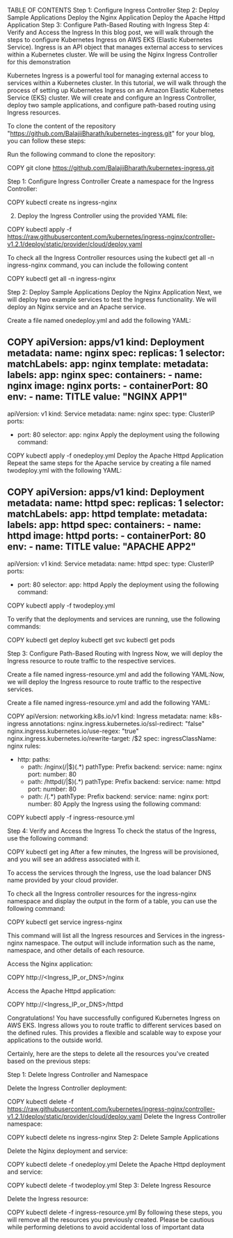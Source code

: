TABLE OF CONTENTS
Step 1: Configure Ingress Controller
Step 2: Deploy Sample Applications
Deploy the Nginx Application
Deploy the Apache Httpd Application
Step 3: Configure Path-Based Routing with Ingress
Step 4: Verify and Access the Ingress
In this blog post, we will walk through the steps to configure Kubernetes Ingress on AWS EKS (Elastic Kubernetes Service). Ingress is an API object that manages external access to services within a Kubernetes cluster. We will be using the Nginx Ingress Controller for this demonstration

Kubernetes Ingress is a powerful tool for managing external access to services within a Kubernetes cluster. In this tutorial, we will walk through the process of setting up Kubernetes Ingress on an Amazon Elastic Kubernetes Service (EKS) cluster. We will create and configure an Ingress Controller, deploy two sample applications, and configure path-based routing using Ingress resources.



To clone the content of the repository "https://github.com/BalajiiBharath/kubernetes-ingress.git" for your blog, you can follow these steps:

Run the following command to clone the repository:

COPY
git clone https://github.com/BalajiiBharath/kubernetes-ingress.git


Step 1: Configure Ingress Controller
Create a namespace for the Ingress Controller:

COPY
kubectl create ns ingress-nginx


2. Deploy the Ingress Controller using the provided YAML file:


COPY
kubectl apply -f https://raw.githubusercontent.com/kubernetes/ingress-nginx/controller-v1.2.1/deploy/static/provider/cloud/deploy.yaml


To check all the Ingress Controller resources using the kubectl get all -n ingress-nginx command, you can include the following content


COPY
kubectl get all -n ingress-nginx


Step 2: Deploy Sample Applications
Deploy the Nginx Application
Next, we will deploy two example services to test the Ingress functionality. We will deploy an Nginx service and an Apache service.

Create a file named onedeploy.yml and add the following YAML:


COPY
 apiVersion: apps/v1
 kind: Deployment
 metadata:
   name: nginx
 spec:
   replicas: 1
   selector:
     matchLabels:
       app: nginx
   template:
     metadata:
       labels:
         app: nginx
     spec:
       containers:
       - name: nginx
         image: nginx
         ports:
         - containerPort: 80
         env:
         - name: TITLE
           value: "NGINX APP1"
 ---
 apiVersion: v1
 kind: Service
 metadata:
   name: nginx
 spec:
   type: ClusterIP
   ports:
   - port: 80
   selector:
     app: nginx
Apply the deployment using the following command:


COPY
kubectl apply -f onedeploy.yml
Deploy the Apache Httpd Application
Repeat the same steps for the Apache service by creating a file named twodeploy.yml with the following YAML:


COPY
apiVersion: apps/v1
kind: Deployment
metadata:
  name: httpd
spec:
  replicas: 1
  selector:
    matchLabels:
      app: httpd
  template:
    metadata:
      labels:
        app: httpd
    spec:
      containers:
      - name: httpd
        image: httpd
        ports:
        - containerPort: 80
        env:
        - name: TITLE
          value: "APACHE APP2"
---
apiVersion: v1
kind: Service
metadata:
  name: httpd
spec:
  type: ClusterIP
  ports:
  - port: 80
  selector:
    app: httpd
Apply the deployment using the following command:


COPY
kubectl apply -f twodeploy.yml


To verify that the deployments and services are running, use the following commands:


COPY
kubectl get deploy
kubectl get svc
kubectl get pods


Step 3: Configure Path-Based Routing with Ingress
Now, we will deploy the Ingress resource to route traffic to the respective services.

Create a file named ingress-resource.yml and add the following YAML:Now, we will deploy the Ingress resource to route traffic to the respective services.

Create a file named ingress-resource.yml and add the following YAML:


COPY
apiVersion: networking.k8s.io/v1
kind: Ingress
metadata:
  name: k8s-ingress
  annotations:
    nginx.ingress.kubernetes.io/ssl-redirect: "false"
    nginx.ingress.kubernetes.io/use-regex: "true"
    nginx.ingress.kubernetes.io/rewrite-target: /$2
spec:
  ingressClassName: nginx
  rules:
  - http:
      paths:
      - path: /nginx(/|$)(.*)
        pathType: Prefix
        backend:
          service:
            name: nginx
            port:
              number: 80
      - path: /httpd(/|$)(.*)
        pathType: Prefix
        backend:
          service:
            name: httpd
            port:
              number: 80
      - path: /(.*)
        pathType: Prefix
        backend:
          service:
            name: nginx
            port:
              number: 80
Apply the Ingress using the following command:


COPY
kubectl apply -f ingress-resource.yml


Step 4: Verify and Access the Ingress
To check the status of the Ingress, use the following command:


COPY
 kubectl get ing
After a few minutes, the Ingress will be provisioned, and you will see an address associated with it.

To access the services through the Ingress, use the load balancer DNS name provided by your cloud provider.



To check all the Ingress controller resources for the ingress-nginx namespace and display the output in the form of a table, you can use the following command:


COPY
kubectl get service ingress-nginx


This command will list all the Ingress resources and Services in the ingress-nginx namespace. The output will include information such as the name, namespace, and other details of each resource.

Access the Nginx application:


COPY
http://<Ingress_IP_or_DNS>/nginx


Access the Apache Httpd application:


COPY
http://<Ingress_IP_or_DNS>/httpd


Congratulations! You have successfully configured Kubernetes Ingress on AWS EKS. Ingress allows you to route traffic to different services based on the defined rules. This provides a flexible and scalable way to expose your applications to the outside world.

Certainly, here are the steps to delete all the resources you've created based on the previous steps:

Step 1: Delete Ingress Controller and Namespace

Delete the Ingress Controller deployment:


COPY
 kubectl delete -f https://raw.githubusercontent.com/kubernetes/ingress-nginx/controller-v1.2.1/deploy/static/provider/cloud/deploy.yaml
Delete the Ingress Controller namespace:


COPY
 kubectl delete ns ingress-nginx
Step 2: Delete Sample Applications

Delete the Nginx deployment and service:


COPY
 kubectl delete -f onedeploy.yml
Delete the Apache Httpd deployment and service:


COPY
 kubectl delete -f twodeploy.yml
Step 3: Delete Ingress Resource

Delete the Ingress resource:


COPY
 kubectl delete -f ingress-resource.yml
By following these steps, you will remove all the resources you previously created. Please be cautious while performing deletions to avoid accidental loss of important data
